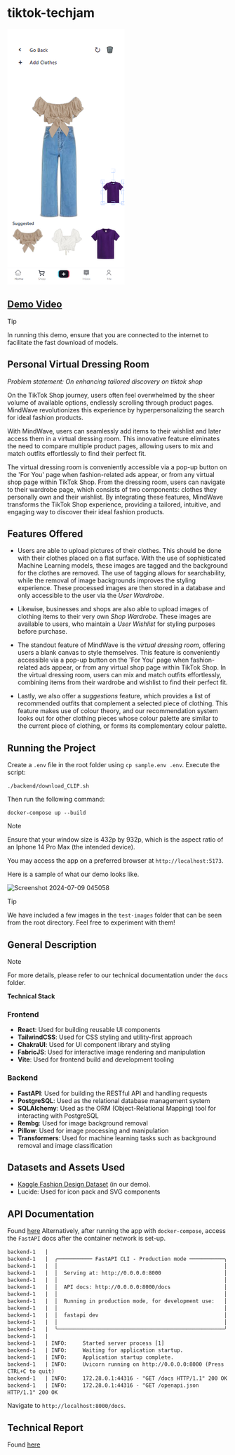# tiktok-techjam

![Thumbnail](thumbnail.png)
## [Demo Video](https://www.youtube.com/watch?v=xS9flWdUzRg)
> [!TIP]
> In running this demo, ensure that you are connected to the internet to facilitate the fast download of models.

## Personal Virtual Dressing Room 
*_Problem statement: On enhancing tailored discovery on tiktok shop_*

On the TikTok Shop journey, users often feel overwhelmed by the sheer volume of available options, endlessly scrolling through product pages. MindWave revolutionizes this experience by hyperpersonalizing the search for ideal fashion products.

With MindWave, users can seamlessly add items to their wishlist and later access them in a virtual dressing room. This innovative feature eliminates the need to compare multiple product pages, allowing users to mix and match outfits effortlessly to find their perfect fit.

The virtual dressing room is conveniently accessible via a pop-up button on the 'For You' page when fashion-related ads appear, or from any virtual shop page within TikTok Shop. From the dressing room, users can navigate to their wardrobe page, which consists of two components: clothes they personally own and their wishlist. By integrating these features, MindWave transforms the TikTok Shop experience, providing a tailored, intuitive, and engaging way to discover their ideal fashion products.

## Features Offered

- Users are able to upload pictures of their clothes. This should be done with their clothes placed on a flat surface. With the use of sophisticated Machine Learning models, these images are tagged and the background for the clothes are removed. The use of tagging allows for searchability, while the removal of image backgrounds improves the styling experience. These processed images are then stored in a database and only accessible to the user via the _User Wardrobe_. 

- Likewise, businesses and shops are also able to upload images of clothing items to their very own _Shop Wardrobe_. These images are available to users, who maintain a _User Wishlist_ for styling purposes before purchase.

- The standout feature of MindWave is the _virtual dressing room_, offering users a blank canvas to style themselves. This feature is conveniently accessible via a pop-up button on the 'For You' page when fashion-related ads appear, or from any virtual shop page within TikTok Shop. In the virtual dressing room, users can mix and match outfits effortlessly, combining items from their wardrobe and wishlist to find their perfect fit.

- Lastly, we also offer a _suggestions_ feature, which provides a list of recommended outfits that complement a selected piece of clothing. This feature makes use of colour theory, and our recommendation system looks out for other clothing pieces whose colour palette are similar to the current piece of clothing, or forms its complementary colour palette.

## Running the Project

Create a `.env` file in the root folder using `cp sample.env .env`.
Execute the script:
```shell
./backend/download_CLIP.sh
```
Then run the following command:
```
docker-compose up --build
```

> [!NOTE] 
> Ensure that your window size is 432p by 932p, which is the aspect ratio of an Iphone 14 Pro Max (the intended device).

You may access the app on a preferred browser at `http://localhost:5173`.

Here is a sample of what our demo looks like.
<br>

![Screenshot 2024-07-09 045058](https://github.com/sumhungyee/tiktok-techjam/assets/113227987/fdc6920b-70cd-43c6-abee-07bd14eeafab)


> [!TIP]
> We have included a few images in the `test-images` folder that can be seen from the root directory.
> Feel free to experiment with them!

## General Description
> [!NOTE]
> For more details, please refer to our technical documentation under the `docs` folder.

**Technical Stack**

### Frontend

* **React**: Used for building reusable UI components
* **TailwindCSS**: Used for CSS styling and utility-first approach
* **ChakraUI**: Used for UI component library and styling
* **FabricJS**: Used for interactive image rendering and manipulation
* **Vite**: Used for frontend build and development tooling

### Backend

* **FastAPI**: Used for building the RESTful API and handling requests
* **PostgreSQL**: Used as the relational database management system
* **SQLAlchemy**: Used as the ORM (Object-Relational Mapping) tool for interacting with PostgreSQL
* **Rembg**: Used for image background removal
* **Pillow**: Used for image processing and manipulation
* **Transformers**: Used for machine learning tasks such as background removal and image classification

## Datasets and Assets Used
- [Kaggle Fashion Design Dataset](https://www.kaggle.com/datasets/paramaggarwal/fashion-product-images-dataset) (in our demo).
- Lucide: Used for icon pack and SVG components

## API Documentation

Found [here](/docs/api_docs.md)
Alternatively, after running the app with  `docker-compose`, access the `FastAPI` docs after the container network is set-up.
```shell
backend-1   | 
backend-1   |  ╭─────────── FastAPI CLI - Production mode ───────────╮
backend-1   |  │                                                     │
backend-1   |  │  Serving at: http://0.0.0.0:8000                    │
backend-1   |  │                                                     │
backend-1   |  │  API docs: http://0.0.0.0:8000/docs                 │
backend-1   |  │                                                     │
backend-1   |  │  Running in production mode, for development use:   │
backend-1   |  │                                                     │
backend-1   |  │  fastapi dev                                        │
backend-1   |  │                                                     │
backend-1   |  ╰─────────────────────────────────────────────────────╯
backend-1   | 
backend-1   | INFO:     Started server process [1]
backend-1   | INFO:     Waiting for application startup.
backend-1   | INFO:     Application startup complete.
backend-1   | INFO:     Uvicorn running on http://0.0.0.0:8000 (Press CTRL+C to quit)
backend-1   | INFO:     172.28.0.1:44316 - "GET /docs HTTP/1.1" 200 OK
backend-1   | INFO:     172.28.0.1:44316 - "GET /openapi.json HTTP/1.1" 200 OK
```
Navigate to `http://localhost:8000/docs`.

## Technical Report

Found [here](/docs/README.md)

